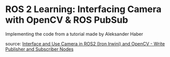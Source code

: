 # ROS 2 Learning: Interfacing Camera with OpenCV & ROS PubSub

Implementing the code from a tutorial made by Aleksander Haber

source: [Interface and Use Camera in ROS2 (Iron Irwini) and OpenCV - Write Publisher and Subscriber Nodes](https://www.youtube.com/watch?v=6e94ZnYnO_U)